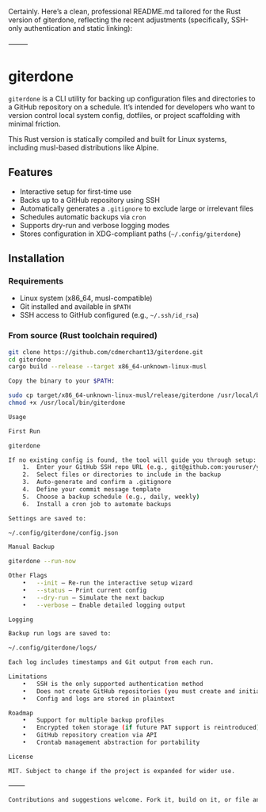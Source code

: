 Certainly. Here’s a clean, professional README.md tailored for the Rust version of giterdone, reflecting the recent adjustments (specifically, SSH-only authentication and static linking):

⸻


# giterdone

`giterdone` is a CLI utility for backing up configuration files and directories to a GitHub repository on a schedule. It’s intended for developers who want to version control local system config, dotfiles, or project scaffolding with minimal friction.

This Rust version is statically compiled and built for Linux systems, including musl-based distributions like Alpine.

## Features

- Interactive setup for first-time use
- Backs up to a GitHub repository using SSH
- Automatically generates a `.gitignore` to exclude large or irrelevant files
- Schedules automatic backups via `cron`
- Supports dry-run and verbose logging modes
- Stores configuration in XDG-compliant paths (`~/.config/giterdone`)

## Installation

### Requirements

- Linux system (x86_64, musl-compatible)
- Git installed and available in `$PATH`
- SSH access to GitHub configured (e.g., `~/.ssh/id_rsa`)

### From source (Rust toolchain required)

```bash
git clone https://github.com/cdmerchant13/giterdone.git
cd giterdone
cargo build --release --target x86_64-unknown-linux-musl

Copy the binary to your $PATH:

sudo cp target/x86_64-unknown-linux-musl/release/giterdone /usr/local/bin/
chmod +x /usr/local/bin/giterdone

Usage

First Run

giterdone

If no existing config is found, the tool will guide you through setup:
	1.	Enter your GitHub SSH repo URL (e.g., git@github.com:youruser/yourrepo)
	2.	Select files or directories to include in the backup
	3.	Auto-generate and confirm a .gitignore
	4.	Define your commit message template
	5.	Choose a backup schedule (e.g., daily, weekly)
	6.	Install a cron job to automate backups

Settings are saved to:

~/.config/giterdone/config.json

Manual Backup

giterdone --run-now

Other Flags
	•	--init – Re-run the interactive setup wizard
	•	--status – Print current config
	•	--dry-run – Simulate the next backup
	•	--verbose – Enable detailed logging output

Logging

Backup run logs are saved to:

~/.config/giterdone/logs/

Each log includes timestamps and Git output from each run.

Limitations
	•	SSH is the only supported authentication method
	•	Does not create GitHub repositories (you must create and initialize it beforehand)
	•	Config and logs are stored in plaintext

Roadmap
	•	Support for multiple backup profiles
	•	Encrypted token storage (if future PAT support is reintroduced)
	•	GitHub repository creation via API
	•	Crontab management abstraction for portability

License

MIT. Subject to change if the project is expanded for wider use.

⸻

Contributions and suggestions welcome. Fork it, build on it, or file an issue.
